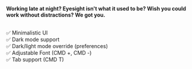 **Working late at night? Eyesight isn't what it used to be? Wish you could work without distractions? We got you.**<br><br>

✅ Minimalistic UI  
✅ Dark mode support  
✅ Dark/light mode override (preferences)  
✅ Adjustable Font (CMD +, CMD -)  
✅ Tab support (CMD T)